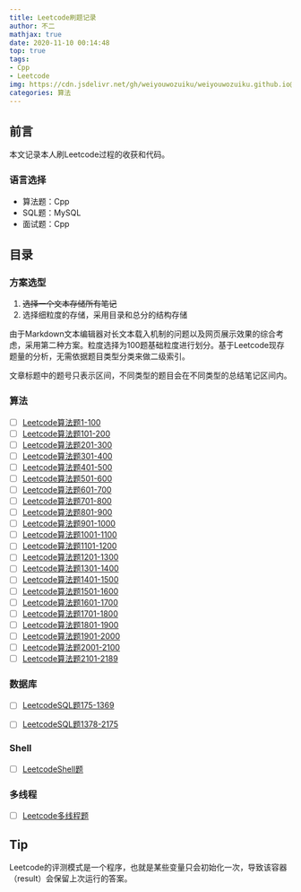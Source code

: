 ```yaml
---
title: Leetcode刷题记录
author: 不二
mathjax: true
date: 2020-11-10 00:14:48
top: true
tags: 
- Cpp
- Leetcode
img: https://cdn.jsdelivr.net/gh/weiyouwozuiku/weiyouwozuiku.github.io@src/source/_posts/PageImg/算法/leetcode.png
categories: 算法
---
```


## 前言

本文记录本人刷Leetcode过程的收获和代码。

### 语言选择

- 算法题：Cpp
- SQL题：MySQL
- 面试题：Cpp

## 目录

### 方案选型

1. ~~选择一个文本存储所有笔记~~
2. 选择细粒度的存储，采用目录和总分的结构存储

由于Markdown文本编辑器对长文本载入机制的问题以及网页展示效果的综合考虑，采用第二种方案。粒度选择为100题基础粒度进行划分。基于Leetcode现存题量的分析，无需依据题目类型分类来做二级索引。

文章标题中的题号只表示区间，不同类型的题目会在不同类型的总结笔记区间内。

### 算法

- [ ]  [Leetcode算法题1-100](https://buerlog.top/2022/01/16/suan-fa/leetcode-suan-fa-ti-1-100)
- [ ]  [Leetcode算法题101-200](https://buerlog.top/2022/01/16/suan-fa/leetcode-suan-fa-ti-101-200/)
- [ ]  [Leetcode算法题201-300](https://buerlog.top/2022/01/16/suan-fa/leetcode-suan-fa-ti-201-300/)
- [ ]  [Leetcode算法题301-400](https://buerlog.top/2022/01/16/suan-fa/leetcode-suan-fa-ti-301-400/)
- [ ]  [Leetcode算法题401-500](https://buerlog.top/2022/01/16/suan-fa/leetcode-suan-fa-ti-401-500/)
- [ ]  [Leetcode算法题501-600](https://buerlog.top/2022/01/16/suan-fa/leetcode-suan-fa-ti-501-600/)
- [ ]  [Leetcode算法题601-700](https://buerlog.top/2022/01/16/suan-fa/leetcode-suan-fa-ti-601-700/)
- [ ]  [Leetcode算法题701-800](https://buerlog.top/2022/01/16/suan-fa/leetcode-suan-fa-ti-701-800/)
- [ ]  [Leetcode算法题801-900](https://buerlog.top/2022/01/16/suan-fa/leetcode-suan-fa-ti-801-900/)
- [ ]  [Leetcode算法题901-1000](https://buerlog.top/2022/01/16/suan-fa/leetcode-suan-fa-ti-901-1000/)
- [ ]  [Leetcode算法题1001-1100](https://buerlog.top/2022/01/16/suan-fa/leetcode-suan-fa-ti-1001-1100/)
- [ ] [Leetcode算法题1101-1200](https://buerlog.top/2022/01/16/suan-fa/leetcode-suan-fa-ti-1101-1200/)
- [ ] [Leetcode算法题1201-1300](https://buerlog.top/2022/01/16/suan-fa/leetcode-suan-fa-ti-1201-1300/)
- [ ] [Leetcode算法题1301-1400](https://buerlog.top/2022/01/16/suan-fa/leetcode-suan-fa-ti-1301-1400/)
- [ ] [Leetcode算法题1401-1500](https://buerlog.top/2022/01/16/suan-fa/leetcode-suan-fa-ti-1401-1500/)
- [ ] [Leetcode算法题1501-1600](https://buerlog.top/2022/01/16/suan-fa/leetcode-suan-fa-ti-1501-1600/)
- [ ] [Leetcode算法题1601-1700](https://buerlog.top/2022/01/16/suan-fa/leetcode-suan-fa-ti-1601-1700/)
- [ ] [Leetcode算法题1701-1800](https://buerlog.top/2022/01/16/suan-fa/leetcode-suan-fa-ti-1701-1800/)
- [ ] [Leetcode算法题1801-1900](https://buerlog.top/2022/01/16/suan-fa/leetcode-suan-fa-ti-1801-1900/)
- [ ] [Leetcode算法题1901-2000](https://buerlog.top/2022/01/16/suan-fa/leetcode-suan-fa-ti-1901-2000/)
- [ ] [Leetcode算法题2001-2100](https://buerlog.top/2022/01/16/suan-fa/leetcode-suan-fa-ti-2001-2100/)
- [ ] [Leetcode算法题2101-2189](https://buerlog.top/2022/01/16/suan-fa/leetcode-suan-fa-ti-2101-2189/)

### 数据库

- [ ] [LeetcodeSQL题175-1369](https://buerlog.top/2022/01/16/suan-fa/leetcodesql-ti-175-1369/)

- [ ] [LeetcodeSQL题1378-2175](https://buerlog.top/2022/01/16/suan-fa/leetcodesql-ti-1378-2175/)

### Shell

- [ ] [LeetcodeShell题](https://buerlog.top/2022/03/04/suan-fa/leetcode-he-ji/leetcodeshell-ti/)

### 多线程

- [ ] [Leetcode多线程题](https://buerlog.top/2022/03/04/suan-fa/leetcode-he-ji/leetcode-duo-xian-cheng-ti/)

## Tip

Leetcode的评测模式是一个程序，也就是某些变量只会初始化一次，导致该容器（result）会保留上次运行的答案。
